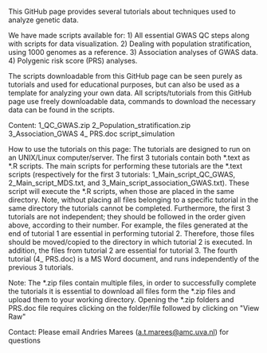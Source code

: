 This GitHub page provides several tutorials about techniques used to analyze genetic data. 

We have made scripts available for:
    1) All essential GWAS QC steps along with scripts for data visualization.
    2) Dealing with population stratification, using 1000 genomes as a reference.
    3) Association analyses of GWAS data.
    4) Polygenic risk score (PRS) analyses.

The scripts downloadable from this GitHub page can be seen purely as tutorials and used for educational purposes, but can also be used as a template for analyzing your own data.
All scripts/tutorials from this GitHub page use freely downloadable data, commands to download the necessary data can be found in the scripts. 

Content:
    1_QC_GWAS.zip
    2_Population_stratification.zip
    3_Association_GWAS
    4_ PRS.doc
    script_simulation

How to use the tutorials on this page:
The tutorials are designed to run on an UNIX/Linux computer/server. The first 3 tutorials contain both *.text as *.R scripts. The main scripts for performing these tutorials are the *.text scripts (respectively for the first 3 tutorials: 1_Main_script_QC_GWAS, 2_Main_script_MDS.txt, and 3_Main_script_association_GWAS.txt). These script will execute the *.R scripts, when those are placed in the same directory. 
Note, without placing all files belonging to a specific tutorial in the same directory the tutorials cannot be completed. 
Furthermore, the first 3 tutorials are not independent; they should be followed in the order given above, according to their number. For example, the files generated at the end of tutorial 1 are essential in performing tutorial 2. Therefore, those files should be moved/copied to the directory in which tutorial 2 is executed. In addition, the files from tutorial 2 are essential for tutorial 3.
The fourth tutorial (4_ PRS.doc) is a MS Word document, and runs independently of the previous 3 tutorials.

Note:
       The *.zip files contain multiple files, in order to successfully complete the tutorials it is essential to download all files form the *.zip files and upload them to your working directory.
    Opening the *.zip folders and PRS.doc file requires clicking on the folder/file followed by clicking on "View Raw"

Contact:
Please email Andries Marees (a.t.marees@amc.uva.nl) for questions
